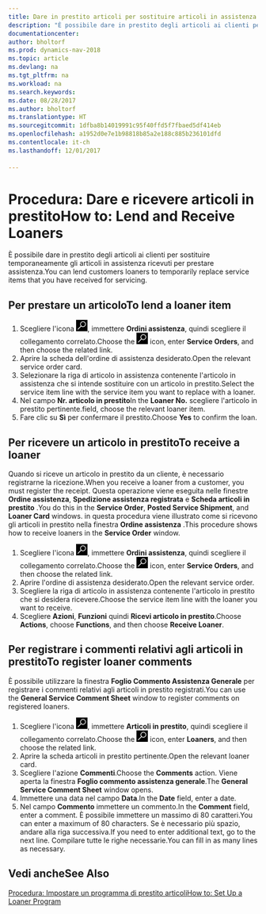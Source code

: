 ```yaml
---
title: Dare in prestito articoli per sostituire articoli in assistenza
description: "È possibile dare in prestito degli articoli ai clienti per sostituire temporaneamente gli articoli in assistenza ricevuti per prestare assistenza."
documentationcenter: 
author: bholtorf
ms.prod: dynamics-nav-2018
ms.topic: article
ms.devlang: na
ms.tgt_pltfrm: na
ms.workload: na
ms.search.keywords: 
ms.date: 08/28/2017
ms.author: bholtorf
ms.translationtype: HT
ms.sourcegitcommit: 1dfba8b14019991c95f40ffd5f7fbaed5df414eb
ms.openlocfilehash: a1952d0e7e1b98818b85a2e188c885b236101dfd
ms.contentlocale: it-ch
ms.lasthandoff: 12/01/2017

---
```

# <a name="how-to-lend-and-receive-loaners"></a><span data-ttu-id="805d5-103">Procedura: Dare e ricevere articoli in prestito</span><span class="sxs-lookup"><span data-stu-id="805d5-103">How to: Lend and Receive Loaners</span></span>
<span data-ttu-id="805d5-104">È possibile dare in prestito degli articoli ai clienti per sostituire temporaneamente gli articoli in assistenza ricevuti per prestare assistenza.</span><span class="sxs-lookup"><span data-stu-id="805d5-104">You can lend customers loaners to temporarily replace service items that you have received for servicing.</span></span>  
  
## <a name="to-lend-a-loaner-item"></a><span data-ttu-id="805d5-105">Per prestare un articolo</span><span class="sxs-lookup"><span data-stu-id="805d5-105">To lend a loaner item</span></span>    
1. <span data-ttu-id="805d5-106">Scegliere l'icona ![Cerca pagina o report](media/ui-search/search_small.png "icona Cerca pagina o report"), immettere **Ordini assistenza**, quindi scegliere il collegamento correlato.</span><span class="sxs-lookup"><span data-stu-id="805d5-106">Choose the ![Search for Page or Report](media/ui-search/search_small.png "Search for Page or Report icon") icon, enter **Service Orders**, and then choose the related link.</span></span>  
2. <span data-ttu-id="805d5-107">Aprire la scheda dell'ordine di assistenza desiderato.</span><span class="sxs-lookup"><span data-stu-id="805d5-107">Open the relevant service order card.</span></span>  
3. <span data-ttu-id="805d5-108">Selezionare la riga di articolo in assistenza contenente l'articolo in assistenza che si intende sostituire con un articolo in prestito.</span><span class="sxs-lookup"><span data-stu-id="805d5-108">Select the service item line with the service item you want to replace with a loaner.</span></span>  
4. <span data-ttu-id="805d5-109">Nel campo **Nr. articolo in prestito**</span><span class="sxs-lookup"><span data-stu-id="805d5-109">In the **Loaner No.**</span></span> <span data-ttu-id="805d5-110">scegliere l'articolo in prestito pertinente.</span><span class="sxs-lookup"><span data-stu-id="805d5-110">field, choose the relevant loaner item.</span></span>  
5. <span data-ttu-id="805d5-111">Fare clic su **Sì** per confermare il prestito.</span><span class="sxs-lookup"><span data-stu-id="805d5-111">Choose **Yes** to confirm the loan.</span></span>  

## <a name="to-receive-a-loaner"></a><span data-ttu-id="805d5-112">Per ricevere un articolo in prestito</span><span class="sxs-lookup"><span data-stu-id="805d5-112">To receive a loaner</span></span>  
<span data-ttu-id="805d5-113">Quando si riceve un articolo in prestito da un cliente, è necessario registrarne la ricezione.</span><span class="sxs-lookup"><span data-stu-id="805d5-113">When you receive a loaner from a customer, you must register the receipt.</span></span> <span data-ttu-id="805d5-114">Questa operazione viene eseguita nelle finestre **Ordine assistenza**, **Spedizione assistenza registrata** e  **Scheda articoli in prestito** .</span><span class="sxs-lookup"><span data-stu-id="805d5-114">You do this in the **Service Order**, **Posted Service Shipment**, and **Loaner Card** windows.</span></span> <span data-ttu-id="805d5-115">in questa procedura viene illustrato come si ricevono gli articoli in prestito nella finestra **Ordine assistenza** .</span><span class="sxs-lookup"><span data-stu-id="805d5-115">This procedure shows how to receive loaners in the **Service Order** window.</span></span>  
  
1. <span data-ttu-id="805d5-116">Scegliere l'icona ![Cerca pagina o report](media/ui-search/search_small.png "icona Cerca pagina o report"), immettere **Ordini assistenza**, quindi scegliere il collegamento correlato.</span><span class="sxs-lookup"><span data-stu-id="805d5-116">Choose the ![Search for Page or Report](media/ui-search/search_small.png "Search for Page or Report icon") icon, enter **Service Orders**, and then choose the related link.</span></span>  
2. <span data-ttu-id="805d5-117">Aprire l'ordine di assistenza desiderato.</span><span class="sxs-lookup"><span data-stu-id="805d5-117">Open the relevant service order.</span></span>  
3. <span data-ttu-id="805d5-118">Scegliere la riga di articolo in assistenza contenente l'articolo in prestito che si desidera ricevere.</span><span class="sxs-lookup"><span data-stu-id="805d5-118">Choose the service item line with the loaner you want to receive.</span></span>  
4. <span data-ttu-id="805d5-119">Scegliere **Azioni**, **Funzioni** quindi **Ricevi articolo in prestito**.</span><span class="sxs-lookup"><span data-stu-id="805d5-119">Choose **Actions**, choose **Functions**, and then choose **Receive Loaner**.</span></span>  

## <a name="to-register-loaner-comments"></a><span data-ttu-id="805d5-120">Per registrare i commenti relativi agli articoli in prestito</span><span class="sxs-lookup"><span data-stu-id="805d5-120">To register loaner comments</span></span>  
<span data-ttu-id="805d5-121">È possibile utilizzare la finestra **Foglio Commento Assistenza Generale** per registrare i commenti relativi agli articoli in prestito registrati.</span><span class="sxs-lookup"><span data-stu-id="805d5-121">You can use the **General Service Comment Sheet** window to register comments on registered loaners.</span></span>  
  
1. <span data-ttu-id="805d5-122">Scegliere l'icona ![Cerca pagina o report](media/ui-search/search_small.png "icona Cerca pagina o report"), immettere **Articoli in prestito**, quindi scegliere il collegamento correlato.</span><span class="sxs-lookup"><span data-stu-id="805d5-122">Choose the ![Search for Page or Report](media/ui-search/search_small.png "Search for Page or Report icon") icon, enter **Loaners**, and then choose the related link.</span></span>  
2. <span data-ttu-id="805d5-123">Aprire la scheda articoli in prestito pertinente.</span><span class="sxs-lookup"><span data-stu-id="805d5-123">Open the relevant loaner card.</span></span>  
3. <span data-ttu-id="805d5-124">Scegliere l'azione **Commenti**.</span><span class="sxs-lookup"><span data-stu-id="805d5-124">Choose the **Comments** action.</span></span> <span data-ttu-id="805d5-125">Viene aperta la finestra **Foglio commento assistenza generale**.</span><span class="sxs-lookup"><span data-stu-id="805d5-125">The **General Service Comment Sheet** window opens.</span></span>  
4. <span data-ttu-id="805d5-126">Immettere una data nel campo **Data**.</span><span class="sxs-lookup"><span data-stu-id="805d5-126">In the **Date** field, enter a date.</span></span>  
5. <span data-ttu-id="805d5-127">Nel campo **Commento** immettere un commento.</span><span class="sxs-lookup"><span data-stu-id="805d5-127">In the **Comment** field, enter a comment.</span></span> <span data-ttu-id="805d5-128">È possibile immettere un massimo di 80 caratteri.</span><span class="sxs-lookup"><span data-stu-id="805d5-128">You can enter a maximum of 80 characters.</span></span> <span data-ttu-id="805d5-129">Se è necessario più spazio, andare alla riga successiva.</span><span class="sxs-lookup"><span data-stu-id="805d5-129">If you need to enter additional text, go to the next line.</span></span> <span data-ttu-id="805d5-130">Compilare tutte le righe necessarie.</span><span class="sxs-lookup"><span data-stu-id="805d5-130">You can fill in as many lines as necessary.</span></span>  
  
## <a name="see-also"></a><span data-ttu-id="805d5-131">Vedi anche</span><span class="sxs-lookup"><span data-stu-id="805d5-131">See Also</span></span>  
[<span data-ttu-id="805d5-132">Procedura: Impostare un programma di prestito articoli</span><span class="sxs-lookup"><span data-stu-id="805d5-132">How to: Set Up a Loaner Program</span></span>](service-how-setup-loaner-program.md)   

